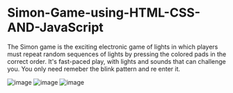 # Simon-Game-using-HTML-CSS-AND-JavaScript

The Simon game is the exciting electronic game of lights in which players must repeat random sequences of lights by pressing the colored pads in the correct order. It's fast-paced play, with lights and sounds that can challenge you.
You only need remeber the blink pattern and re enter it.

![image](https://github.com/MrSingh0/Simon-Game-using-HTML-CSS-AND-JavaScript/assets/136845755/813e83b3-eb76-443a-80f1-8fff232c6173)
![image](https://github.com/MrSingh0/Simon-Game-using-HTML-CSS-AND-JavaScript/assets/136845755/a3854374-de77-46cc-8a58-6bfb847273fc)
![image](https://github.com/MrSingh0/Simon-Game-using-HTML-CSS-AND-JavaScript/assets/136845755/f5f8c012-aef1-484c-9a47-3a4718915018)

